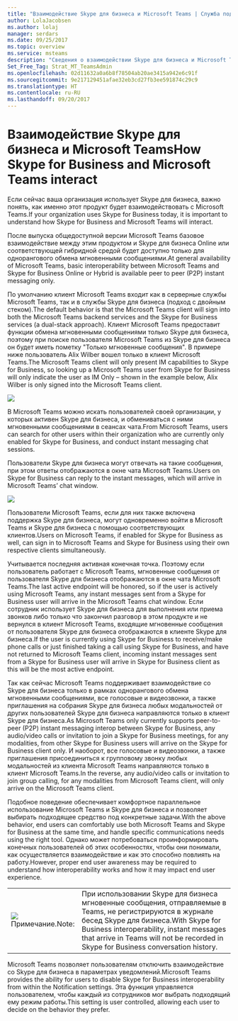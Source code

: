```yaml
---
title: "Взаимодействие Skype для бизнеса и Microsoft Teams | Служба поддержки Майкрософт"
author: LolaJacobsen
ms.author: lolaj
manager: serdars
ms.date: 09/25/2017
ms.topic: overview
ms.service: msteams
description: "Сведения о взаимодействии Skype для бизнеса и Microsoft Teams в рамках чатов и звонков."
Set_Free_Tag: Strat_MT_TeamsAdmin
ms.openlocfilehash: 02d11632a0a6b8f78504ab20ae3415a942e6c91f
ms.sourcegitcommit: 9e217129451afae32eb3cd27fb3ee591874c29c9
ms.translationtype: HT
ms.contentlocale: ru-RU
ms.lasthandoff: 09/20/2017
---
```

<a name="how-skype-for-business-and-microsoft-teams-interact"></a><span data-ttu-id="9b0c7-103">Взаимодействие Skype для бизнеса и Microsoft Teams</span><span class="sxs-lookup"><span data-stu-id="9b0c7-103">How Skype for Business and Microsoft Teams interact</span></span>
===================================================

<span data-ttu-id="9b0c7-104">Если сейчас ваша организация использует Skype для бизнеса, важно понять, как именно этот продукт будет взаимодействовать с Microsoft Teams.</span><span class="sxs-lookup"><span data-stu-id="9b0c7-104">If your organization uses Skype for Business today, it is important to understand how Skype for Business and Microsoft Teams will interact.</span></span>

<span data-ttu-id="9b0c7-105">После выпуска общедоступной версии Microsoft Teams базовое взаимодействие между этим продуктом и Skype для бизнеса Online или соответствующей гибридной средой будет доступно только для однорангового обмена мгновенными сообщениями.</span><span class="sxs-lookup"><span data-stu-id="9b0c7-105">At general availability of Microsoft Teams, basic interoperability between Microsoft Teams and Skype for Business Online or Hybrid is available peer to peer (P2P) instant messaging only.</span></span>

<span data-ttu-id="9b0c7-106">По умолчанию клиент Microsoft Teams входит как в серверные службы Microsoft Teams, так и в службы Skype для бизнеса (подход с двойным стеком).</span><span class="sxs-lookup"><span data-stu-id="9b0c7-106">The default behavior is that the Microsoft Teams client will sign into both the Microsoft Teams backend services and the Skype for Business services (a dual-stack approach).</span></span> <span data-ttu-id="9b0c7-107">Клиент Microsoft Teams предоставит функции обмена мгновенными сообщениями только Skype для бизнеса, поэтому при поиске пользователя Microsoft Teams из Skype для бизнеса он будет иметь пометку "Только мгновенные сообщения". В примере ниже пользователь Alix Wilber вошел только в клиент Microsoft Teams.</span><span class="sxs-lookup"><span data-stu-id="9b0c7-107">The Microsoft Teams client will only present IM capabilities to Skype for Business, so looking up a Microsoft Teams user from Skype for Business will only indicate the user as IM Only – shown in the example below, Alix Wilber is only signed into the Microsoft Teams client.</span></span>

![](media/Understand_how_Skype_for_Business_and_Microsoft_Teams_interact_image1.png)

<span data-ttu-id="9b0c7-108">В Microsoft Teams можно искать пользователей своей организации, у которых активен Skype для бизнеса, и обмениваться с ними мгновенными сообщениями в сеансах чата.</span><span class="sxs-lookup"><span data-stu-id="9b0c7-108">From Microsoft Teams, users can search for other users within their organization who are currently only enabled for Skype for Business, and conduct instant messaging chat sessions.</span></span>

<span data-ttu-id="9b0c7-109">Пользователи Skype для бизнеса могут отвечать на такие сообщения, при этом ответы отображаются в окне чата Microsoft Teams.</span><span class="sxs-lookup"><span data-stu-id="9b0c7-109">Users on Skype for Business can reply to the instant messages, which will arrive in Microsoft Teams’ chat window.</span></span>

![](media/Understand_how_Skype_for_Business_and_Microsoft_Teams_interact_image2.png)

<span data-ttu-id="9b0c7-110">Пользователи Microsoft Teams, если для них также включена поддержка Skype для бизнеса, могут одновременно войти в Microsoft Teams и Skype для бизнеса с помощью соответствующих клиентов.</span><span class="sxs-lookup"><span data-stu-id="9b0c7-110">Users on Microsoft Teams, if enabled for Skype for Business as well, can sign in to Microsoft Teams and Skype for Business using their own respective clients simultaneously.</span></span>

<span data-ttu-id="9b0c7-111">Учитывается последняя активная конечная точка. Поэтому если пользователь работает с Microsoft Teams, мгновенные сообщения от пользователя Skype для бизнеса отображаются в окне чата Microsoft Teams.</span><span class="sxs-lookup"><span data-stu-id="9b0c7-111">The last active endpoint will be honored, so if the user is actively using Microsoft Teams, any instant messages sent from a Skype for Business user will arrive in the Microsoft Teams chat window.</span></span> <span data-ttu-id="9b0c7-112">Если сотрудник использует Skype для бизнеса для выполнения или приема звонков либо только что закончил разговор в этом продукте и не вернулся в клиент Microsoft Teams, входящие мгновенные сообщения от пользователя Skype для бизнеса отображаются в клиенте Skype для бизнеса.</span><span class="sxs-lookup"><span data-stu-id="9b0c7-112">If the user is currently using Skype for Business to receive/make phone calls or just finished taking a call using Skype for Business, and have not returned to Microsoft Teams client, incoming instant messages sent from a Skype for Business user will arrive in Skype for Business client as this will be the most active endpoint.</span></span>

<span data-ttu-id="9b0c7-113">Так как сейчас Microsoft Teams поддерживает взаимодействие со Skype для бизнеса только в рамках однорангового обмена мгновенными сообщениями, все голосовые и видеозвонки, а также приглашения на собрания Skype для бизнеса любых модальностей от других пользователей Skype для бизнеса направляются только в клиент Skype для бизнеса.</span><span class="sxs-lookup"><span data-stu-id="9b0c7-113">As Microsoft Teams only currently supports peer-to-peer (P2P) instant messaging interop between Skype for Business, any audio/video calls or invitation to join a Skype for Business meetings, for any modalities, from other Skype for Business users will arrive on the Skype for Business client only.</span></span> <span data-ttu-id="9b0c7-114">И наоборот, все голосовые и видеозвонки, а также приглашения присоединиться к групповому звонку любых модальностей из клиента Microsoft Teams направляются только в клиент Microsoft Teams.</span><span class="sxs-lookup"><span data-stu-id="9b0c7-114">In the reverse, any audio/video calls or invitation to join group calling, for any modalities from Microsoft Teams client, will only arrive on the Microsoft Teams client.</span></span>

<span data-ttu-id="9b0c7-115">Подобное поведение обеспечивает комфортное параллельное использование Microsoft Teams и Skype для бизнеса и позволяет выбирать подходящее средство под конкретные задачи.</span><span class="sxs-lookup"><span data-stu-id="9b0c7-115">With the above behavior, end users can comfortably use both Microsoft Teams and Skype for Business at the same time, and handle specific communications needs using the right tool.</span></span> <span data-ttu-id="9b0c7-116">Однако может потребоваться проинформировать конечных пользователей об этих особенностях, чтобы они понимали, как осуществляется взаимодействие и как это способно повлиять на работу.</span><span class="sxs-lookup"><span data-stu-id="9b0c7-116">However, proper end user awareness may be required to understand how interoperability works and how it may impact end user experience.</span></span>


|  |  |
|---------|---------|
|![](media/Understand_how_Skype_for_Business_and_Microsoft_Teams_interact_image3.png)<br><span data-ttu-id="9b0c7-117">Примечание.</span><span class="sxs-lookup"><span data-stu-id="9b0c7-117">Note:</span></span></br>      |<span data-ttu-id="9b0c7-118">При использовании Skype для бизнеса мгновенные сообщения, отправляемые в Teams, не регистрируются в журнале бесед Skype для бизнеса.</span><span class="sxs-lookup"><span data-stu-id="9b0c7-118">With Skype for Business interoperability, instant messages that arrive in Teams will not be recorded in Skype for Business conversation history.</span></span>         |

<span data-ttu-id="9b0c7-119">Microsoft Teams позволяет пользователям отключить взаимодействие со Skype для бизнеса в параметрах уведомлений.</span><span class="sxs-lookup"><span data-stu-id="9b0c7-119">Microsoft Teams provides the ability for users to disable Skype for Business interoperability from within the Notification settings.</span></span> <span data-ttu-id="9b0c7-120">Эта функция управляется пользователем, чтобы каждый из сотрудников мог выбрать подходящий ему режим работы.</span><span class="sxs-lookup"><span data-stu-id="9b0c7-120">This setting is user controlled, allowing each user to decide on the behavior they prefer.</span></span>
